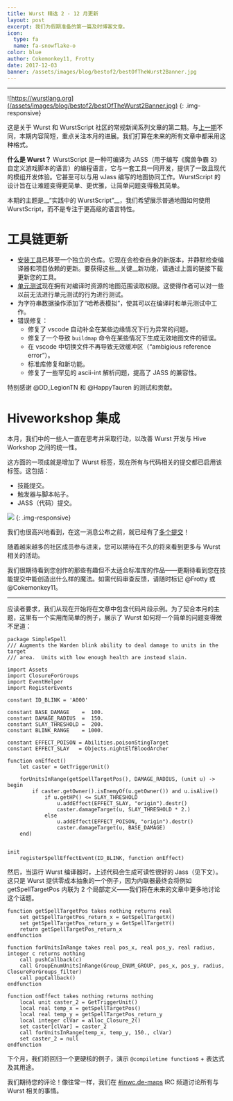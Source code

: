 ```yaml
---
title: Wurst 精选 2 - 12 月更新
layout: post
excerpt: 我们为假期准备的第一篇及时博客文章。
icon:
  type: fa
  name: fa-snowflake-o
color: blue
author: Cokemonkey11, Frotty
date: 2017-12-03
banner: /assets/images/blog/bestof2/bestOfTheWurst2Banner.jpg
---
```

------

![https://wurstlang.org](/assets/images/blog/bestof2/bestOfTheWurst2Banner.jpg)
{: .img-responsive}

这是关于 Wurst 和 WurstScript 社区的常规新闻系列文章的第二期。与[上一期](https://wurstlang.org/blog/thissummerinwurst.html)不同，本期内容简短，重点关注本月的进展。我们打算在未来的所有文章中都采用这种格式。

__什么是 Wurst？__ WurstScript 是一种可编译为 JASS（用于编写《魔兽争霸 3》自定义游戏脚本的语言）的编程语言，它与一套工具一同开发，提供了一致且现代的模组开发体验。它甚至可以与用 vJass 编写的地图协同工作。WurstScript 的设计旨在让难题变得更简单、更优雅，让简单问题变得极其简单。

本期的主题是__“实践中的 WurstScript”__，我们希望展示普通地图如何使用 WurstScript，而不是专注于更高级的语言特性。


# 工具链更新

* [安装工具](https://wurstlang.org/start.html)已移至一个独立的仓库。它现在会检查自身的新版本，并静默检查编译器和项目依赖的更新。要获得这些__关键__新功能，请通过上面的链接下载更新您的工具。
* [单元测试](https://wurstlang.org/manual.html#automated-unit-tests)现在拥有对编译时资源的地图范围读取权限。这使得作者可以对一些以前无法进行单元测试的行为进行测试。
* 为字符串数据操作添加了“哈希表模拟”，使其可以在编译时和单元测试中工作。
* 错误修复：
    - 修复了 vscode 自动补全在某些边缘情况下行为异常的问题。
    - 修复了一个导致 `buildmap` 命令在某些情况下生成无效地图文件的错误。
    - 在 vscode 中切换文件不再导致无效缓冲区（“ambigious reference error”）。
    - 标准库修复和新功能。
    - 修复了一些罕见的 ascii-int 解析问题，提高了 JASS 的兼容性。

特别感谢 @DD_LegionTN 和 @HappyTauren 的测试和贡献。


# Hiveworkshop 集成

本月，我们中的一些人一直在思考并采取行动，以改善 Wurst 开发与 Hive Workshop 之间的统一性。

这方面的一项成就是增加了 Wurst 标签，现在所有与代码相关的提交都已启用该标签。这包括：

* 技能提交。
* 触发器与脚本帖子。
* JASS（代码）提交。


![](/assets/images/blog/bestof2/hiveTag.jpg)
{: .img-responsive}

我们也很高兴地看到，在这一消息公布之前，就已经有了[多个](https://www.hiveworkshop.com/threads/snippet-initpackage.300738/)[提交](https://www.hiveworkshop.com/threads/quest.300223/)！

随着越来越多的社区成员参与进来，您可以期待在不久的将来看到更多与 Wurst 相关的活动。

我们很期待看到您创作的那些有趣但不太适合标准库的作品——更期待看到您在技能提交中能创造出什么样的魔法。如需代码审查反馈，请随时标记 @Frotty 或 @Cokemonkey11。

---

应读者要求，我们从现在开始将在文章中包含代码片段示例。为了契合本月的主题，这里有一个实用而简单的例子，展示了 Wurst 如何将一个简单的问题变得微不足道：

```wurst
package SimpleSpell
/// Augments the Warden blink ability to deal damage to units in the target
/// area.  Units with low enough health are instead slain.

import Assets
import ClosureForGroups
import EventHelper
import RegisterEvents

constant ID_BLINK = 'A000'

constant BASE_DAMAGE    =  100.
constant DAMAGE_RADIUS  =  150.
constant SLAY_THRESHOLD =  200.
constant BLINK_RANGE    = 1000.

constant EFFECT_POISON = Abilities.poisonStingTarget
constant EFFECT_SLAY   = Objects.nightElfBloodArcher

function onEffect()
	let caster = GetTriggerUnit()

	forUnitsInRange(getSpellTargetPos(), DAMAGE_RADIUS, (unit u) -> begin
		if caster.getOwner().isEnemyOf(u.getOwner()) and u.isAlive()
			if u.getHP() <= SLAY_THRESHOLD
				u.addEffect(EFFECT_SLAY, "origin").destr()
				caster.damageTarget(u, SLAY_THRESHOLD * 2.)
			else
				u.addEffect(EFFECT_POISON, "origin").destr()
				caster.damageTarget(u, BASE_DAMAGE)
	end)


init
	registerSpellEffectEvent(ID_BLINK, function onEffect)
```

然后，当运行 Wurst 编译器时，上述代码会生成可读性很好的 Jass（见下文）。这只是 Wurst 提供零成本抽象的一个例子，因为内联器最终会将例如 getSpellTargetPos 内联为 2 个局部定义——我们将在未来的文章中更多地讨论这个话题。

```wurst
function getSpellTargetPos takes nothing returns real
    set getSpellTargetPos_return_x = GetSpellTargetX()
    set getSpellTargetPos_return_y = GetSpellTargetY()
    return getSpellTargetPos_return_x
endfunction

function forUnitsInRange takes real pos_x, real pos_y, real radius, integer c returns nothing
    call pushCallback(c)
    call GroupEnumUnitsInRange(Group_ENUM_GROUP, pos_x, pos_y, radius, ClosureForGroups_filter)
    call popCallback()
endfunction

function onEffect takes nothing returns nothing
    local unit caster_2 = GetTriggerUnit()
    local real temp_x = getSpellTargetPos()
    local real temp_y = getSpellTargetPos_return_y
    local integer clVar = alloc_Closure_2()
    set caster[clVar] = caster_2
    call forUnitsInRange(temp_x, temp_y, 150., clVar)
    set caster_2 = null
endfunction
```

下个月，我们将回归一个更硬核的例子，演示 `@compiletime function`s + 表达式及其用途。

我们期待您的评论！像往常一样，我们在 [#inwc.de-maps](https://kiwiirc.com/client/irc.quakenet.org/#inwc.de-maps) IRC 频道讨论所有与 Wurst 相关的事情。